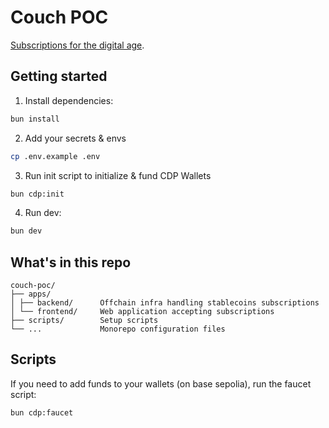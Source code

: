 # Couch POC

[Subscriptions for the digital age](https://cou.ch).

## Getting started

1. Install dependencies:

```bash
bun install
```

2. Add your secrets & envs

```bash
cp .env.example .env
```

3. Run init script to initialize & fund CDP Wallets

```bash
bun cdp:init
```

4. Run dev:

```bash
bun dev
```

## What's in this repo

```
couch-poc/
├── apps/
│ ├── backend/      Offchain infra handling stablecoins subscriptions
│ └── frontend/     Web application accepting subscriptions
├── scripts/        Setup scripts
└── ...             Monorepo configuration files
```

## Scripts

If you need to add funds to your wallets (on base sepolia), run the faucet script:

```bash
bun cdp:faucet
```
